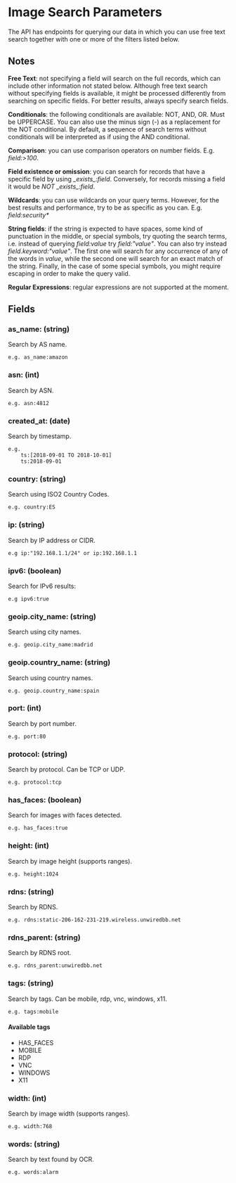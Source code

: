 # Image Search Parameters

The API has endpoints for querying our data in which you can use free text search together with one or more of the filters listed below.


## Notes

**Free Text**: not specifying a field will search on the full records, which can include other information not stated below. Although free text search without specifying fields is available, it might be processed differently from searching on specific fields. For better results, always specify search fields.

**Conditionals**: the following conditionals are available: NOT, AND, OR. Must be UPPERCASE. You can also use the minus sign (-) as a replacement for the NOT conditional. By default, a sequence of search terms without conditionals will be interpreted as if using the AND conditional. 

**Comparison**: you can use comparison operators on number fields. E.g. _field:>100_.

**Field existence or omission**: you can search for records that have a specific field by using _\_exists\_:field_. Conversely, for records missing a field it would be _NOT \_exists\_:field_.

**Wildcards**: you can use wildcards on your query terms. However, for the best results and performance, try to be as specific as you can. E.g. _field:security*_

**String fields**: if the string is expected to have spaces, some kind of punctuation in the middle, or special symbols, try quoting the search terms, i.e. instead of querying _field:value_ try _field:"value"_. You can also try instead _field.keyword:"value"_. The first one will search for any occurrence of any of the words in _value_, while the second one will search for an exact match of the string. Finally, in the case of some special symbols, you might require escaping in order to make the query valid.

**Regular Expressions**: regular expressions are not supported at the moment.


## Fields

### as_name: (string)
Search by AS name. 

    e.g. as_name:amazon

### asn: (int)
Search by ASN. 

    e.g. asn:4812

### created_at: (date)
Search by timestamp.

    e.g.
        ts:[2018-09-01 TO 2018-10-01]
        ts:2018-09-01

### country: (string) 
Search using ISO2 Country Codes. 
    
    e.g. country:ES

### ip: (string) 
Search by IP address or CIDR. 

    e.g ip:"192.168.1.1/24" or ip:192.168.1.1

### ipv6: (boolean)
Search for IPv6 results:

    e.g ipv6:true

### geoip.city_name: (string) 
Search using city names. 
    
    e.g. geoip.city_name:madrid

### geoip.country_name: (string) 
Search using country names. 
    
    e.g. geoip.country_name:spain

### port: (int) 
Search by port number. 
    
    e.g. port:80

### protocol: (string)
Search by protocol. Can be TCP or UDP. 
    
    e.g. protocol:tcp

### has_faces: (boolean)
Search for images with faces detected.

    e.g. has_faces:true

### height: (int)
Search by image height (supports ranges).

    e.g. height:1024

### rdns: (string)
Search by RDNS.

    e.g. rdns:static-206-162-231-219.wireless.unwiredbb.net

### rdns_parent: (string)
Search by RDNS root.

    e.g. rdns_parent:unwiredbb.net

### tags: (string)
Search by tags. Can be mobile, rdp, vnc, windows, x11.

    e.g. tags:mobile

#### Available tags

* HAS_FACES
* MOBILE
* RDP
* VNC
* WINDOWS
* X11

### width: (int)
Search by image width (supports ranges).

    e.g. width:768

### words: (string)
Search by text found by OCR.

    e.g. words:alarm
